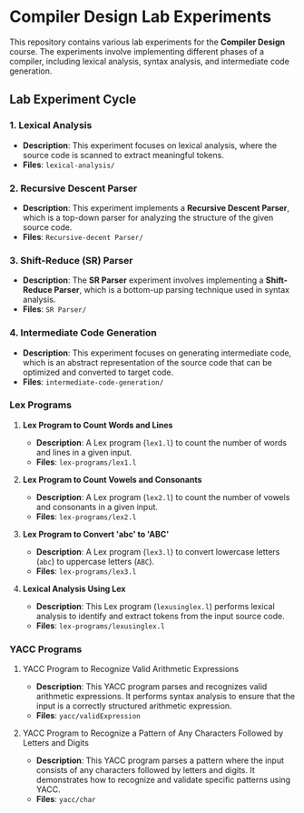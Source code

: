 # Compiler Design Lab Experiments

This repository contains various lab experiments for the **Compiler Design** course. The experiments involve implementing different phases of a compiler, including lexical analysis, syntax analysis, and intermediate code generation.

## Lab Experiment Cycle

### 1. Lexical Analysis
- **Description**: This experiment focuses on lexical analysis, where the source code is scanned to extract meaningful tokens.
- **Files**: `lexical-analysis/`

### 2. Recursive Descent Parser
- **Description**: This experiment implements a **Recursive Descent Parser**, which is a top-down parser for analyzing the structure of the given source code.
- **Files**: `Recursive-decent Parser/`

### 3. Shift-Reduce (SR) Parser
- **Description**: The **SR Parser** experiment involves implementing a **Shift-Reduce Parser**, which is a bottom-up parsing technique used in syntax analysis.
- **Files**: `SR Parser/`

### 4. Intermediate Code Generation
- **Description**: This experiment focuses on generating intermediate code, which is an abstract representation of the source code that can be optimized and converted to target code.
- **Files**: `intermediate-code-generation/`

### Lex Programs

1. **Lex Program to Count Words and Lines**
   - **Description**: A Lex program (`lex1.l`) to count the number of words and lines in a given input.
   - **Files**: `lex-programs/lex1.l`

2. **Lex Program to Count Vowels and Consonants**
   - **Description**: A Lex program (`lex2.l`) to count the number of vowels and consonants in a given input.
   - **Files**: `lex-programs/lex2.l`

3. **Lex Program to Convert 'abc' to 'ABC'**
   - **Description**: A Lex program (`lex3.l`) to convert lowercase letters (`abc`) to uppercase letters (`ABC`).
   - **Files**: `lex-programs/lex3.l`

4. **Lexical Analysis Using Lex**
   - **Description**: This Lex program (`lexusinglex.l`) performs lexical analysis to identify and extract tokens from the input source code.
   - **Files**: `lex-programs/lexusinglex.l`

### YACC Programs

1. YACC Program to Recognize Valid Arithmetic Expressions
    - **Description**: This YACC program parses and recognizes valid arithmetic expressions. It performs syntax analysis to ensure that the input is a correctly structured arithmetic expression.
    - **Files**: `yacc/validExpression`

2. YACC Program to Recognize a Pattern of Any Characters Followed by Letters and Digits
    - **Description**: This YACC program parses a pattern where the input consists of any characters followed by letters and digits. It demonstrates how to recognize and validate specific patterns using YACC.
    - **Files**: `yacc/char`

